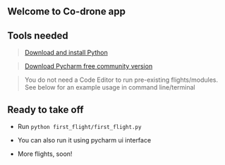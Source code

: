 ## Welcome to Co-drone app

## Tools needed
> [Download and install Python](https://www.python.org/downloads/)

> [Download Pycharm free community version](https://www.jetbrains.com/pycharm/download/download-thanks.html)

> You do not need a Code Editor to run pre-existing flights/modules. See below for an example usage in command line/terminal 
## Ready to take off
* Run `python first_flight/first_flight.py
`
* You can also run it using pycharm ui interface

* More flights, soon!